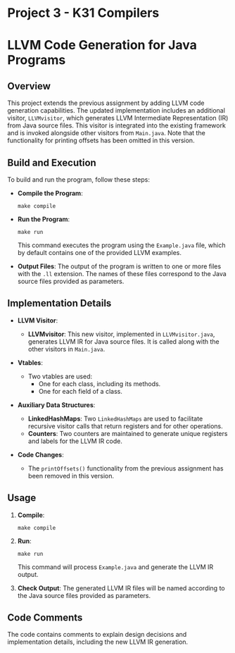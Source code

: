 # Project 3 - K31 Compilers

# LLVM Code Generation for Java Programs

## Overview

This project extends the previous assignment by adding LLVM code generation capabilities. The updated implementation includes an additional visitor, `LLVMvisitor`, which generates LLVM Intermediate Representation (IR) from Java source files. This visitor is integrated into the existing framework and is invoked alongside other visitors from `Main.java`. Note that the functionality for printing offsets has been omitted in this version.

## Build and Execution

To build and run the program, follow these steps:

- **Compile the Program**:
  ```
  make compile
  ```

- **Run the Program**:
  ```
  make run
  ```
  This command executes the program using the `Example.java` file, which by default contains one of the provided LLVM examples.

- **Output Files**:
  The output of the program is written to one or more files with the `.ll` extension. The names of these files correspond to the Java source files provided as parameters.

## Implementation Details

- **LLVM Visitor**:
  - **LLVMvisitor**: This new visitor, implemented in `LLVMvisitor.java`, generates LLVM IR for Java source files. It is called along with the other visitors in `Main.java`.

- **Vtables**:
  - Two vtables are used:
    - One for each class, including its methods.
    - One for each field of a class.

- **Auxiliary Data Structures**:
  - **LinkedHashMaps**: Two `LinkedHashMaps` are used to facilitate recursive visitor calls that return registers and for other operations.
  - **Counters**: Two counters are maintained to generate unique registers and labels for the LLVM IR code.

- **Code Changes**:
  - The `printOffsets()` functionality from the previous assignment has been removed in this version.

## Usage

1. **Compile**:
   ```
   make compile
   ```

2. **Run**:
   ```
   make run
   ```
   This command will process `Example.java` and generate the LLVM IR output.

3. **Check Output**:
   The generated LLVM IR files will be named according to the Java source files provided as parameters.

## Code Comments

The code contains comments to explain design decisions and implementation details, including the new LLVM IR generation.
